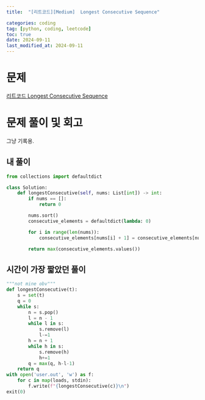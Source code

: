 ```yaml
---
title:  "[리트코드][Medium]  Longest Consecutive Sequence" 

categories: coding
tag: [python, coding, leetcode]
toc: true
date: 2024-09-11
last_modified_at: 2024-09-11
---
```


# 문제
[리트코드 Longest Consecutive Sequence](https://leetcode.com/problems/longest-consecutive-sequence/description/?envType=study-plan-v2&envId=top-interview-150)



# 문제 풀이 및 회고

그냥 기록용.


## 내 풀이

```python
from collections import defaultdict

class Solution:
    def longestConsecutive(self, nums: List[int]) -> int:
        if nums == []:
            return 0

        nums.sort()
        consecutive_elements = defaultdict(lambda: 0)

        for i in range(len(nums)):
            consecutive_elements[nums[i] + 1] = consecutive_elements[nums[i]] + 1

        return max(consecutive_elements.values())


```



## 시간이 가장 짧았던 풀이

```python
"""not mine obv"""
def longestConsecutive(t):
    s = set(t)
    q = 0
    while s:
        n = s.pop()
        l = n - 1
        while l in s:
            s.remove(l)
            l-=1
        h = n + 1
        while h in s:
            s.remove(h)
            h+=1
        q = max(q, h-l-1)
    return q
with open('user.out', 'w') as f:
    for c in map(loads, stdin):
        f.write(f"{longestConsecutive(c)}\n")
exit(0)
```